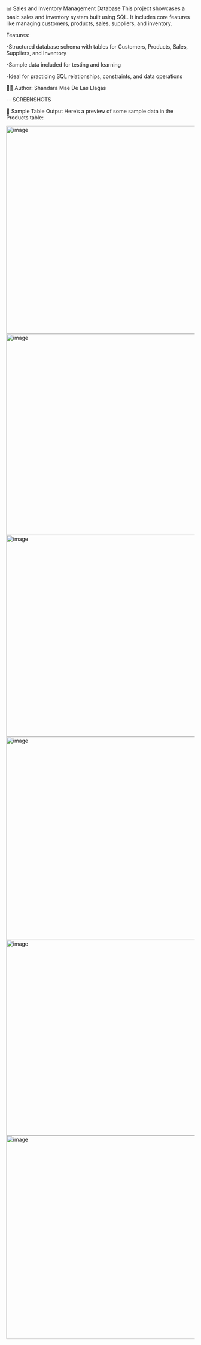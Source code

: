 📊 Sales and Inventory Management Database
This project showcases a basic sales and inventory system built using SQL. It includes core features like managing customers, products, sales, suppliers, and inventory.

Features:

-Structured database schema with tables for Customers, Products, Sales, Suppliers, and Inventory

-Sample data included for testing and learning

-Ideal for practicing SQL relationships, constraints, and data operations

👩‍💻 Author: Shandara Mae De Las Llagas

-- SCREENSHOTS

📸 Sample Table Output
Here’s a preview of some sample data in the Products table:

<img width="764" height="555" alt="image" src="https://github.com/user-attachments/assets/dabf46fa-509a-4284-a469-0a29d409ea01" />
<img width="737" height="537" alt="image" src="https://github.com/user-attachments/assets/a8f5b48e-832b-4172-b75c-e87e65bf0cce" />
<img width="719" height="538" alt="image" src="https://github.com/user-attachments/assets/48b6a261-4bdb-47cd-9cd1-b122e42ad94a" />
<img width="637" height="542" alt="image" src="https://github.com/user-attachments/assets/e27fec06-a48e-4246-8813-7c53172781f7" />
<img width="631" height="522" alt="image" src="https://github.com/user-attachments/assets/470a2683-4a94-4f72-b5ea-b03d2637c522" />
<img width="774" height="543" alt="image" src="https://github.com/user-attachments/assets/b2b5257a-d034-4337-9a28-05d1f304b8de" />









